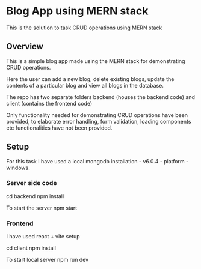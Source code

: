 # Blog App using MERN stack

This is the solution to task CRUD operations using MERN stack


## Overview
This is a simple blog app made using the MERN stack for demonstrating CRUD operations.

Here the user can add a new blog, delete existing blogs, update the contents of a particular blog and view all blogs in the database.

The repo has two separate folders backend (houses the backend code) and client (contains the frontend code)

Only functionality needed for demonstrating CRUD operations have been provided, to elaborate error handling, form validation, loading components etc functionalities have not been provided.


## Setup
For this task I have used a local mongodb installation - v6.0.4 - platform - windows.

### Server side code 

cd backend
npm install

To start the server
npm start

### Frontend 
I have used react + vite setup

cd client
npm install

To start local server
npm run dev